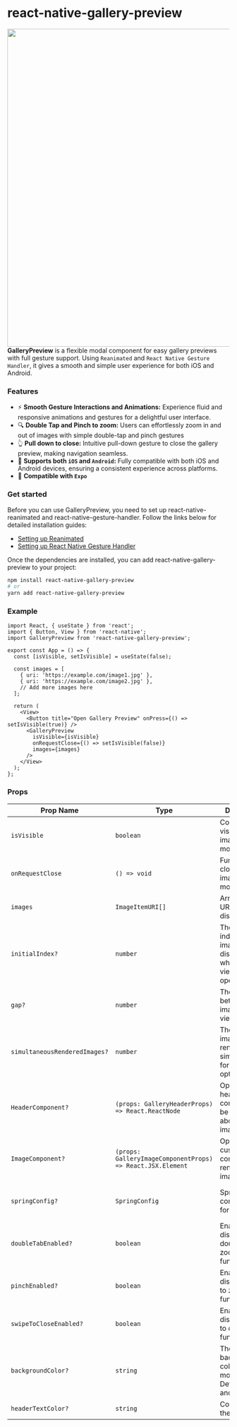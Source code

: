 


  
 # react-native-gallery-preview
  
  <div>
    <img align="right" height="720" src="example.gif">
  </div>

  **GalleryPreview** is a flexible modal component for easy gallery previews with full gesture support. Using `Reanimated` and `React Native Gesture Handler`, it gives a smooth and simple user experience for both iOS and Android.
  
  ### Features
  
  * ⚡ **Smooth Gesture Interactions and Animations:** Experience fluid and responsive animations and gestures for a delightful user interface.
  * 🔍 **Double Tap and Pinch to zoom:** Users can effortlessly zoom in and out of images with simple double-tap and pinch gestures
  * 👆 **Pull down to close:** Intuitive pull-down gesture to close the gallery preview, making navigation seamless.
  * 📱 **Supports both `iOS` and `Android`:** Fully compatible with both iOS and Android devices, ensuring a consistent experience across platforms.
  * 📱 **Compatible with `Expo`**

  ### Get started
  Before you can use GalleryPreview, you need to set up react-native-reanimated and react-native-gesture-handler. Follow the links below for detailed   installation guides:
  
  * [Setting up Reanimated](https://docs.swmansion.com/react-native-reanimated/docs/fundamentals/getting-started/#installation)
  * [Setting up React Native Gesture Handler](https://docs.swmansion.com/react-native-gesture-handler/docs/fundamentals/installation)

  Once the dependencies are installed, you can add react-native-gallery-preview to your project:
  
  ```sh
  npm install react-native-gallery-preview
  # or
  yarn add react-native-gallery-preview
  
  ```

### Example

```tsx
import React, { useState } from 'react';
import { Button, View } from 'react-native';
import GalleryPreview from 'react-native-gallery-preview';

export const App = () => {
  const [isVisible, setIsVisible] = useState(false);

  const images = [
    { uri: 'https://example.com/image1.jpg' },
    { uri: 'https://example.com/image2.jpg' },
    // Add more images here
  ];

  return (
    <View>
      <Button title="Open Gallery Preview" onPress={() => setIsVisible(true)} />
      <GalleryPreview
        isVisible={isVisible}
        onRequestClose={() => setIsVisible(false)}
        images={images}
      />
    </View>
  );
};
```

### Props

| Prop Name                  | Type                                      | Description                                                                                                                      | Default                                                                                                            |
|----------------------------|-------------------------------------------|----------------------------------------------------------------------------------------------------------------------------------|--------------------------------------------------------------------------------------------------------------------|
| `isVisible`                | `boolean`                                 | Controls the visibility of the image viewer modal.                                                                               | -                                                                                                                  |
| `onRequestClose`           | `() => void`                              | Function to close the image viewer modal.                                                                                        | -                                                                                                                  |
| `images`                   | `ImageItemURI[]`                          | Array of image URIs to be displayed.                                                                                             | -                                                                                                                  |
| `initialIndex?`             | `number`                                  | The initial index of the image to be displayed when the viewer is opened.                                                        | `0`                                                                                                                |
| `gap?`                      | `number`                                  | The gap between images in the viewer.                                                                                            | `24`                                                                                                               |
| `simultaneousRenderedImages?` | `number`                                  | The number of images rendered simultaneously for optimization.                                                                   | `6`                                                                                                                |
| `HeaderComponent?`          | `(props: GalleryHeaderProps) => React.ReactNode` | Optional header component to be rendered above the image viewer.                                                                 | -                                                                                                                  |
| `ImageComponent?`           | `(props: GalleryImageComponentProps) => React.JSX.Element` | Optional custom component to render each image.                                                                                  | -                                                                                                                  |
| `springConfig?`             | `SpringConfig`                            | Spring configuration for animations.                                                                                             | `{ damping: 1000, mass: 1, stiffness: 250, restDisplacementThreshold: 0.02, restSpeedThreshold: 4 }`                |
| `doubleTabEnabled?`           | `boolean`                                        | Enable or disable double-tap to zoom functionality.                                                                              | `true`                                                                                                             |
| `pinchEnabled?`               | `boolean`                                        | Enable or disable pinch to zoom functionality.                                                                                   | `true`                                                                                                             |
| `swipeToCloseEnabled?`        | `boolean`                                        | Enable or disable swipe to close functionality.                                                                                  | `true`                                                                                                             |
| `backgroundColor?`        | `string`                                        | The background color of the modal, DefaultHeader, and StatusBar.                                                                                | `#000`     
| `headerTextColor?`        | `string`                                        |  Color of text in the header.                                                                                | `#fff`     

